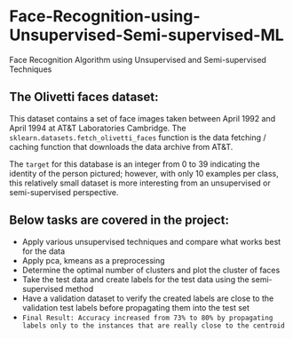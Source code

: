 # Face-Recognition-using-Unsupervised-Semi-supervised-ML
Face Recognition Algorithm using Unsupervised and Semi-supervised Techniques

The Olivetti faces dataset:
--------------------------

This dataset contains a set of face images taken between April 1992 and April 1994 at AT&T Laboratories Cambridge. 
The `sklearn.datasets.fetch_olivetti_faces` function is the data fetching / caching function that downloads the data
archive from AT&T.

The `target` for this database is an integer from 0 to 39 indicating the identity of the person pictured; however, with only 10 examples per class, this
relatively small dataset is more interesting from an unsupervised or semi-supervised perspective.

Below tasks are covered in the project:
--------------------------
* Apply various unsupervised techniques and compare what works best for the data
* Apply pca, kmeans as a preprocessing
* Determine the optimal number of clusters and plot the cluster of faces
* Take the test data and create labels for the test data using the semi-supervised method
* Have a validation dataset to verify the created labels are close to the validation test labels before propagating them into the test set
* `Final Result: Accuracy increased from 73% to 80% by propagating labels only to the instances that are really close to the centroid`
